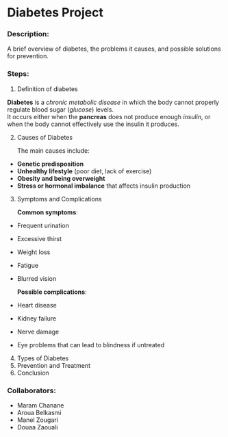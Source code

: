 # Diabetes Project 

### Description:
A brief overview of diabetes, the problems it causes, and possible solutions for prevention.

### Steps:
1. Definition of diabetes  
 
 **Diabetes** is a *chronic metabolic disease* in which the body cannot properly regulate blood sugar (*glucose*) levels.  
  It occurs either when the **pancreas** does not produce enough *insulin*, or when the body cannot effectively use the insulin it produces.

2. Causes of Diabetes
 
    The main causes include:  
- **Genetic predisposition**  
- **Unhealthy lifestyle** (poor diet, lack of exercise)  
- **Obesity and being overweight**  
- **Stress or hormonal imbalance** that affects insulin production  

3. Symptoms and Complications  

    **Common symptoms**:  

- Frequent urination  
- Excessive thirst  
- Weight loss  
- Fatigue  
- Blurred vision  

    **Possible complications**:  

- Heart disease  
- Kidney failure  
- Nerve damage  
- Eye problems that can lead to blindness if untreated

4. Types of Diabetes
5. Prevention and Treatment
6. Conclusion

   
### Collaborators:
- Maram Chanane 
- Aroua  Belkasmi
- Manel Zougari
- Douaa Zaouali

